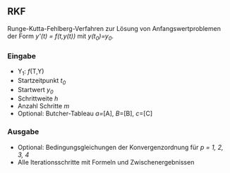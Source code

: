 ## RKF
Runge-Kutta-Fehlberg-Verfahren zur Lösung von Anfangswertproblemen der Form *y'(t) = f(t,y(t))* mit *y(t<sub>0</sub>)=y<sub>0</sub>*.

### Eingabe
- Y<sub>1</sub>: *f*(T,Y)
- Startzeitpunkt *t<sub>0</sub>*
- Startwert *y<sub>0</sub>*
- Schrittweite *h*
- Anzahl Schritte *m*
- Optional: Butcher-Tableau *a=*[A], *B*=[B], *c*=[C]

### Ausgabe
- Optional: Bedingungsgleichungen der Konvergenzordnung für *p = 1, 2, 3, 4*
- Alle Iterationsschritte mit Formeln und Zwischenergebnissen
